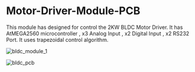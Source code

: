 # Motor-Driver-Module-PCB

This module has designed for control the 2KW BLDC Motor Driver. It has AtMEGA2560 microcontroller , x3 Analog Input , x2 Digital Input , x2 RS232 Port. It uses trapezoidal control algorithm.

![bldc_module_1](https://user-images.githubusercontent.com/59617257/161422586-ef8f2d31-188b-4322-8d3f-fb275a45e25f.png)



![bldc_pcb](https://user-images.githubusercontent.com/59617257/161422629-ea4abbb7-60c9-43d9-9a85-2e53a3ed3b2d.png)
 

